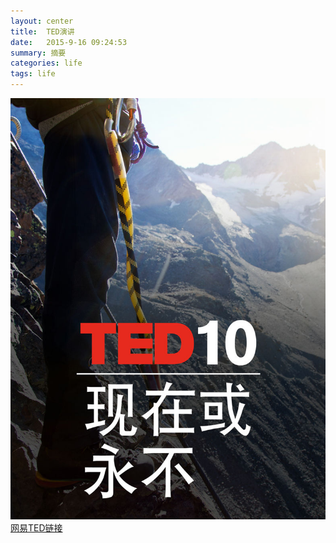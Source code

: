 ```yaml
---
layout: center
title:  TED演讲
date:   2015-9-16 09:24:53
summary: 摘要
categories: life
tags: life
---
```

![TED](https://github.com/ironicstone/ironicstone.github.io/raw/master/image/life/ted.jpg)
[网易TED链接](http://open.163.com/special/ted10collection/)
